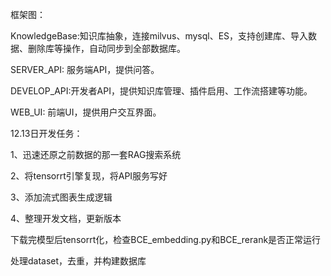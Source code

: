 框架图：

KnowledgeBase:知识库抽象，连接milvus、mysql、ES，支持创建库、导入数据、删除库等操作，自动同步到全部数据库。

SERVER_API: 服务端API，提供问答。

DEVELOP_API:开发者API，提供知识库管理、插件启用、工作流搭建等功能。


WEB_UI: 前端UI，提供用户交互界面。


12.13日开发任务：

1、迅速还原之前数据的那一套RAG搜索系统

2、将tensorrt引擎复现，将API服务写好

3、添加流式图表生成逻辑

4、整理开发文档，更新版本


下载完模型后tensorrt化，检查BCE_embedding.py和BCE_rerank是否正常运行

处理dataset，去重，并构建数据库